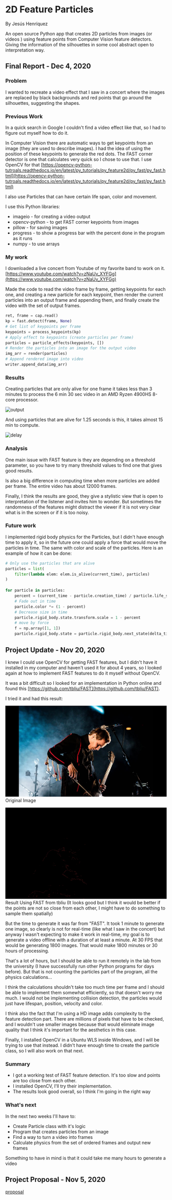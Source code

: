 # 2D Feature Particles

By Jesús Henríquez

An open source Python app that creates 2D particles from images (or videos
) using feature points from Computer Vision feature detectors. Giving the
information of the silhouettes in some cool abstract open to interpretation 
way.

## Final Report - Dec 4, 2020

### Problem

I wanted to recreate a video effect that I saw in a concert where the images are
replaced by black backgrounds and red points that go around the silhouettes,
suggesting the shapes.

### Previous Work

In a quick search in Google I couldn't find a video effect like that, so I 
had to figure out myself how to do it.

In Computer Vision there are automatic ways to get keypoints from an image 
(they are used to describe images). I had the idea of using the position of
these keypoints to generate the red dots. The FAST corner detector is one that
calculates very quick so I chose to use that. I use OpenCV for that
[https://opencv-python-tutroals.readthedocs.io/en/latest/py_tutorials/py_feature2d/py_fast/py_fast.html](https://opencv-python-tutroals.readthedocs.io/en/latest/py_tutorials/py_feature2d/py_fast/py_fast.html)

I also use Particles that can have certain life span, color and movement.

I use this Python libraries:
- imageio - for creating a video output
- opencv-python - to get FAST corner keypoints from images
- pillow - for saving images
- progress - to show a progress bar with the percent done in the program as 
  it runs
- numpy - to use arrays

### My work

I downloaded a live concert from Youtube of my favorite band to work on it.
[https://www.youtube.com/watch?v=zNaUv_XYFGg](https://www.youtube.com/watch?v=zNaUv_XYFGg)

Made the code to read the video frame by frame, getting keypoints for each one,
and creating a new particle for each keypoint, then render the current particles
into an output frame and appending them, and finally create the video with the
set of output frames.

```python
ret, frame = cap.read()
kp = fast.detect(frame, None)
# Get list of keypoints per frame
keypoints = process_keypoints(kp)
# Apply effect to keypoints (create particles per frame)
particles = particle_effects(keypoints, [])
# Render the particles into an image for the output video
img_arr = render(particles)
# Append rendered image into video
writer.append_data(img_arr)
```


### Results

Creating particles that are only alive for one frame it takes less than 3 
minutes to process the 6 min 30 sec video in an AMD Ryzen 4900HS 8-core 
processor.

![output]('out.mp4')

And using particles that are alive for 1.25 seconds is this, it takes almost
15 min to compute.

![delay]('delay.mp4')

### Analysis

One main issue with FAST feature is they are depending on a threshold parameter,
so you have to try many threshold values to find one that gives good results.

Is also a big difference in computing time when more particles are added per
frame. The entire video has about 12000 frames.

Finally, I think the results are good, they give a stylistic view that is open
to interpretation of the listener and invites him to wonder. But sometimes the
randomness of the features might distract the viewer if it is not very clear
what is in the screen or if it is too noisy.

### Future work

I implemented rigid body physics for the Particles, but I didn't have enough
time to apply it, so in the future one could apply a force that would move the
particles in time. The same with color and scale of the particles. Here is an
example of how it can be done:

```python
# Only use the particles that are alive
particles = list(
    filter(lambda elem: elem.is_alive(current_time), particles)
)

for particle in particles:
    percent = (current_time - particle.creation_time) / particle.life_span
    # Fade out in time
    particle.color *= (1 - percent)
    # Decrease size in time
    particle.rigid_body.state.transform.scale = 1 - percent
    # move by force
    f = np.array([1, 1])
    particle.rigid_body.state = particle.rigid_body.next_state(delta_time, f)
```

## Project Update - Nov 20, 2020

I knew I could use OpenCV for getting FAST features, but I didn't have it
installed in my computer and haven't used it for about 4 years, so I looked
again at how to implement FAST features to do it myself without OpenCV.

It was a bit difficult so I looked for an implementation in Python online and 
found this [https://github.com/tbliu/FAST](https://github.com/tbliu/FAST).

I tried it and had this result:

![original](sigur_ros.jpg)
Original Image  

![fast slow](fast_slow.jpg)
Result Using FAST from tbliu (It looks good but I think it would be better if
the points are not so close from each other, I might have to do something to
sample them spatially)

But the time to generate it was far from "FAST". It took 1 minute to generate
one image, so clearly is not for real-time (like what I saw in the concert) but
anyway I wasn't expecting to make it work in real-time, my goal is to generate
a video offline with a duration of at least a minute. At 30 FPS that would be
generating 1800 images. That would make 1800 minutes or 30 hours of processing.

That's a lot of hours, but I should be able to run it remotely in the lab
from the university (I have successfully run other Python programs for days
before). But that is not counting the particles part of the program, all the
physics calculations...

I think the calculations shouldn't take too much time per frame and I should be
able to implement them somewhat efficiently, so that doesn't worry me much. I
would not be implementing collision detection, the particles would just have
lifespan, position, velocity and color.

I think also the fact that I'm using a HD image adds complexity to the feature
detection part. There are millions of pixels that have to be checked, and I
wouldn't use smaller images because that would eliminate image quality that I
think it's important for the aesthetics in this case.

Finally, I installed OpenCV in a Ubuntu WLS inside Windows, and I will be trying
to use that instead. I didn't have enough time to create the particle class, so
I will also work on that next.

### Summary

- I got a working test of FAST feature detection. It's too slow and points are
 too close from each other.
- I installed OpenCV, I'll try their implementation.
- The results look good overall, so I think I'm going in the right way

### What's next

In the next two weeks I'll have to:
- Create Particle class with it's logic
- Program that creates particles from an image
- Find a way to turn a video into frames
- Calculate physics from the set of ordered frames and output new frames

Something to have in mind is that it could take me many hours to generate a
 video



## Project Proposal - Nov 5, 2020

[proposal](proposal/)
